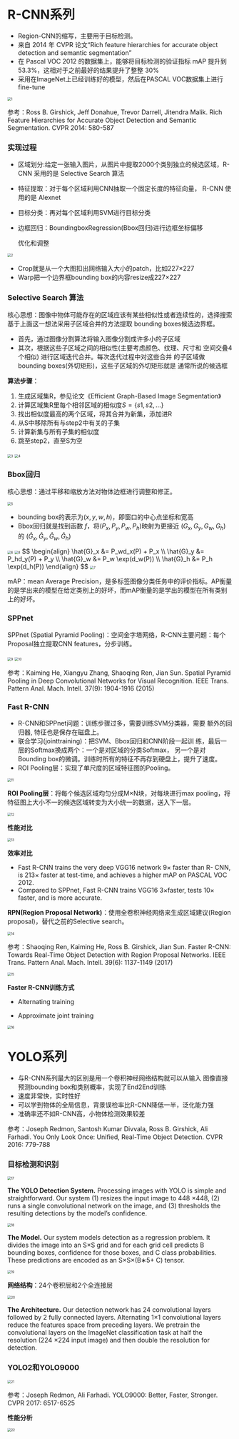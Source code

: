 # R-CNN系列

- Region-CNN的缩写，主要用于目标检测。
- 来自 2014 年 CVPR 论文“Rich feature hierarchies for accurate object  detection and semantic segmentation”
- 在 Pascal VOC 2012 的数据集上，能够将目标检测的验证指标 mAP 提升到 53.3%，这相对于之前最好的结果提升了整整 30%
- 采用在ImageNet上已经训练好的模型，然后在PASCAL VOC数据集上进行 fine-tune

<img src="../image/RCNN&YOLO/1.png" alt="1" style="zoom:50%;" />

参考：Ross B. Girshick, Jeff Donahue, Trevor Darrell, Jitendra Malik. Rich Feature Hierarchies for Accurate Object Detection and Semantic Segmentation. CVPR 2014: 580-587

### 实现过程

- 区域划分:给定一张输入图片，从图片中提取2000个类别独立的候选区域，R-CNN 采用的是 Selective Search 算法

- 特征提取：对于每个区域利用CNN抽取一个固定长度的特征向量， R-CNN 使用的是 Alexnet

- 目标分类：再对每个区域利用SVM进行目标分类

- 边框回归：BoundingboxRegression(Bbox回归)进行边框坐标偏移

  优化和调整

<img src="../image/RCNN&YOLO/2.png" alt="2" style="zoom:50%;" />

- Crop就是从一个大图扣出网络输入大小的patch，比如227×227
- Warp把一个边界框bounding box的内容resize成227×227

### Selective Search 算法

核心思想：图像中物体可能存在的区域应该有某些相似性或者连续性的，选择搜索基于上面这一想法采用子区域合并的方法提取 bounding boxes候选边界框。

- 首先，通过图像分割算法将输入图像分割成许多小的子区域
- 其次，根据这些子区域之间的相似性(主要考虑颜色、纹理、尺寸和 空间交叠4个相似) 进行区域迭代合并。每次迭代过程中对这些合并 的子区域做bounding boxes(外切矩形)，这些子区域的外切矩形就是 通常所说的候选框

**算法步骤**：

1. 生成区域集R，参见论文《Efficient Graph-Based Image Segmentation》
2. 计算区域集R里每个相邻区域的相似度$S=\{s1,s2,...\}$
3. 找出相似度最高的两个区域，将其合并为新集，添加进R
4. 从S中移除所有与step2中有关的子集
5. 计算新集与所有子集的相似度
6. 跳至step2，直至S为空

<img src="../image/RCNN&YOLO/3.png" alt="3" style="zoom:50%;" />

<img src="../image/RCNN&YOLO/4.png" alt="4" style="zoom:50%;" />

### Bbox回归

核心思想：通过平移和缩放方法对物体边框进行调整和修正。

<img src="../image/RCNN&YOLO/5.png" alt="5" style="zoom:50%;" />

- bounding box的表示为$(x,y,w,h)$，即窗口的中心点坐标和宽高
- Bbox回归就是找到函数 $f$，将$(P_x,P_y, P_w,P_h)$映射为更接近 $(G_x,G_y, G_w,G_h)$ 的 $(\hat{G}_x,\hat{G}_y, \hat{G}_w,\hat{G}_h)$

<img src="../image/RCNN&YOLO/6.png" alt="6" style="zoom:50%;" />

<img src="../image/RCNN&YOLO/8.png" alt="8" style="zoom:50%;" />
$$
\begin{align}
\hat{G}_x &= P_wd_x(P) + P_x
\\
\hat{G}_y &= P_hd_y(P) + P_y
\\
\hat{G}_w &= P_w \exp(d_w(P))
\\
\hat{G}_h &= P_h \exp(d_h(P))
\end{align}
$$
<img src="../image/RCNN&YOLO/7.png" alt="7" style="zoom:50%;" />

mAP：mean Average Precision，是多标签图像分类任务中的评价指标。AP衡量的是学出来的模型在给定类别上的好坏，而mAP衡量的是学出的模型在所有类别上的好坏。

### SPPnet

SPPnet (Spatial Pyramid Pooling)：空间金字塔网络，R-CNN主要问题：每个Proposal独立提取CNN features，分步训练。

<img src="../image/RCNN&YOLO/9.png" alt="9" style="zoom:50%;" />

<img src="../image/RCNN&YOLO/10.png" alt="10" style="zoom:50%;" />

参考：Kaiming He, Xiangyu Zhang, Shaoqing Ren, Jian Sun. Spatial Pyramid Pooling in Deep Convolutional Networks for Visual Recognition. IEEE Trans. Pattern Anal. Mach. Intell. 37(9): 1904-1916 (2015)

### Fast R-CNN

- R-CNN和SPPnet问题：训练步骤过多，需要训练SVM分类器，需要 额外的回归器, 特征也是保存在磁盘上。
- 联合学习(jointtraining)：把SVM、Bbox回归和CNN阶段一起训 练，最后一层的Softmax换成两个：一个是对区域的分类Softmax， 另一个是对Bounding box的微调。训练时所有的特征不再存到硬盘上，提升了速度。
- ROI Pooling层：实现了单尺度的区域特征图的Pooling。

<img src="../image/RCNN&YOLO/11.png" alt="11" style="zoom:50%;" />

**ROI Pooling层**：将每个候选区域均匀分成M×N块，对每块进行max pooling，将特征图上大小不一的候选区域转变为大小统一的数据，送入下一层。

<img src="../image/RCNN&YOLO/12.png" alt="12" style="zoom:50%;" />

**性能对比**

<img src="../image/RCNN&YOLO/13.png" alt="13" style="zoom:50%;" />

**效率对比**

- Fast R-CNN trains the very deep VGG16 network 9× faster than R- CNN, is 213× faster at test-time, and achieves a higher mAP on PASCAL VOC 2012.
- Compared to SPPnet, Fast R-CNN trains VGG16 3×faster, tests 10× faster, and is more accurate.

**RPN(Region Proposal Network)**：使用全卷积神经网络来生成区域建议(Region proposal)，替代之前的Selective search。

<img src="../image/RCNN&YOLO/14.png" alt="14" style="zoom:50%;" />

参考：Shaoqing Ren, Kaiming He, Ross B. Girshick, Jian Sun. Faster R-CNN: Towards Real-Time Object Detection with Region Proposal Networks. IEEE Trans. Pattern Anal. Mach. Intell. 39(6): 1137-1149 (2017)

<img src="../image/RCNN&YOLO/15.png" alt="15" style="zoom:50%;" />

**Faster R-CNN训练方式**

- Alternating training

- Approximate joint training

<img src="../image/RCNN&YOLO/16.png" alt="16" style="zoom:50%;" />

# YOLO系列

- 与R-CNN系列最大的区别是用一个卷积神经网络结构就可以从输入 图像直接预测bounding box和类别概率，实现了End2End训练
- 速度非常快，实时性好
- 可以学到物体的全局信息，背景误检率比R-CNN降低一半，泛化能力强
- 准确率还不如R-CNN高，小物体检测效果较差

参考：Joseph Redmon, Santosh Kumar Divvala, Ross B. Girshick, Ali Farhadi. You Only Look Once: Unified, Real-Time Object Detection. CVPR 2016: 779-788

### 目标检测和识别

<img src="../image/RCNN&YOLO/17.png" alt="17" style="zoom:50%;" />

**The YOLO Detection System.** Processing images with YOLO is simple and straightforward. Our system (1) resizes the input image to 448 ×448, (2) runs a single convolutional network on the image, and (3) thresholds the resulting detections by the model’s confidence.

<img src="../image/RCNN&YOLO/18.png" alt="18" style="zoom:50%;" />

**The Model.** Our system models detection as a regression problem. It divides the image into an S×S grid and for each grid cell predicts B bounding boxes, confidence for those boxes, and C class probabilities. These predictions are encoded as an S×S×(B∗5+ C) tensor.

<img src="../image/RCNN&YOLO/19.png" alt="19" style="zoom:50%;" />

**网络结构**：24个卷积层和2个全连接层

<img src="../image/RCNN&YOLO/20.png" alt="20" style="zoom:50%;" />

**The Architecture.** Our detection network has 24 convolutional layers followed by 2 fully connected layers. Alternating 1×1 convolutional layers reduce the features space from preceding layers. We pretrain the convolutional layers on the ImageNet classification task at half the resolution (224 ×224 input image) and then double the resolution for detection.

### YOLO2和YOLO9000

<img src="../image/RCNN&YOLO/21.png" alt="21" style="zoom:50%;" />

参考：Joseph Redmon, Ali Farhadi. YOLO9000: Better, Faster, Stronger. CVPR 2017: 6517-6525

**性能分析**

<img src="../image/RCNN&YOLO/22.png" alt="22" style="zoom:50%;" />
